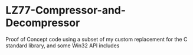 # LZ77-Compressor-and-Decompressor
Proof of Concept code using a subset of my custom replacement for the C standard library, and some Win32 API includes
